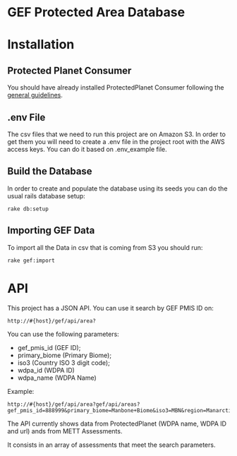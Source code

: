 GEF Protected Area Database
===========================

# Installation

## Protected Planet Consumer

You should have already installed ProtectedPlanet Consumer following the [general guidelines](../README.md).

## .env File

The csv files that we need to run this project are on Amazon S3. In order to get them you will need to create a .env file in the project root with the AWS access keys. You can do it based on .env_example file.

## Build the Database

In order to create and populate the database using its seeds you can do the usual rails database setup:

```
rake db:setup
```

## Importing GEF Data

To import all the Data in csv that is coming from S3 you should run:

```
rake gef:import
```

# API

This project has a JSON API. You can use it search by GEF PMIS ID on:

```
http://#{host}/gef/api/area?
```

You can use the following parameters:

* gef_pmis_id (GEF ID);
* primary_biome (Primary Biome);
* iso3 (Country ISO 3 digit code);
* wdpa_id (WDPA ID)
* wdpa_name (WDPA Name)

Example:

```
http://#{host}/gef/api/area?gef/api/areas?gef_pmis_id=888999&primary_biome=Manbone+Biome&iso3=MBN&region=Manarctica&wdpa_id=999888
```


The API currently shows data from ProtectedPlanet (WDPA name, WDPA ID and url) ands from METT Assessments.

It consists in an array of assessments that meet the search parameters.
